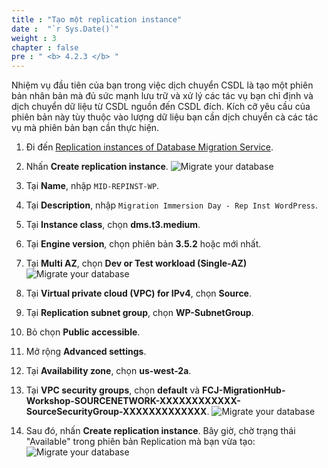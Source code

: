 ```yaml
---
title : "Tạo một replication instance"
date :  "`r Sys.Date()`" 
weight : 3
chapter : false
pre : " <b> 4.2.3 </b> "
---
```

Nhiệm vụ đầu tiên của bạn trong việc dịch chuyển CSDL là tạo một phiên bản nhân bản mà đủ sức mạnh lưu trữ và xử lý các tác vụ bạn chỉ định và dịch chuyển dữ liệu từ CSDL nguồn đến CSDL đích. Kích cỡ yêu cầu của phiên bản này tùy thuộc vào lượng dữ liệu bạn cần dịch chuyển cà các tác vụ mà phiên bản bạn cần thực hiện.
1. Đi đến [Replication instances of Database Migration Service](https://us-west-2.console.aws.amazon.com/dms/v2/home?region=us-west-2#replicationInstances).
2. Nhấn **Create replication instance**.
![Migrate your database](../../../../images/4.migrateinfra/4.2migratedb/4.2.3replicationinstances/4.2.3.1replicationinstances.png?width=89pc)

3. Tại **Name**, nhập ```MID-REPINST-WP```.
4. Tại **Description**, nhập ```Migration Immersion Day - Rep Inst WordPress```.
5. Tại **Instance class**, chọn **dms.t3.medium**.
6. Tại **Engine version**, chọn phiên bản **3.5.2** hoặc mới nhất.
7. Tại **Multi AZ**, chọn **Dev or Test workload (Single-AZ)**
![Migrate your database](../../../../images/4.migrateinfra/4.2migratedb/4.2.3replicationinstances/4.2.3.2replicationinstances.png?width=90pc)

8. Tại **Virtual private cloud (VPC) for IPv4**, chọn **Source**.
9. Tại **Replication subnet group**, chọn **WP-SubnetGroup**.
10. Bỏ chọn **Public accessible**.
11. Mở rộng **Advanced settings**.
12. Tại **Availability zone**, chọn **us-west-2a**.
13. Tại **VPC security groups**, chọn **default** và **FCJ-MigrationHub-Workshop-SOURCENETWORK-XXXXXXXXXXXX-SourceSecurityGroup-XXXXXXXXXXXXX**.
![Migrate your database](../../../../images/4.migrateinfra/4.2migratedb/4.2.3replicationinstances/4.2.3.3replicationinstances.png?width=90pc)

14. Sau đó, nhấn **Create replication instance**.
Bây giờ, chờ trạng thái "Available" trong phiên bản Replication mà bạn vừa tạo:
![Migrate your database](../../../../images/4.migrateinfra/4.2migratedb/4.2.3replicationinstances/4.2.3.4replicationinstances.png?width=90pc)
